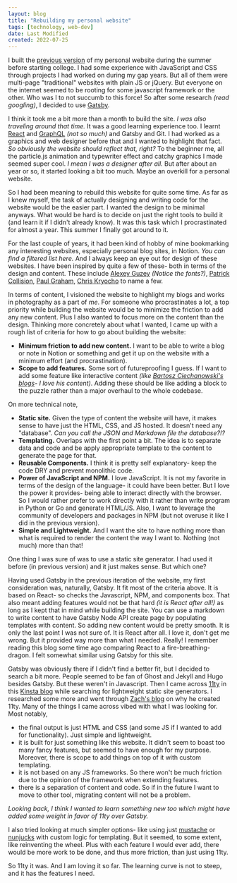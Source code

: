 ```yaml
---
layout: blog
title: "Rebuilding my personal website"
tags: [technology, web-dev]
date: Last Modified
created: 2022-07-25
---
```

I built the [previous version](https://kafleprabhakar.github.io/) of my personal website during the summer before starting college. I had some experience with JavaScript and CSS through projects I had worked on during my gap years. But all of them were multi-page "traditional" websites with plain JS or jQuery. But everyone on the internet seemed to be rooting for some javascript framework or the other. Who was I to not succumb to this force! So after some research *(read googling)*, I decided to use [Gatsby](https://www.gatsbyjs.com/).

I think it took me a bit more than a month to build the site. *I was also traveling around that time.* It was a good learning experience too. I learnt [React](https://reactjs.org/) and [GraphQL](https://graphql.org/) *(not so much)* and Gatsby and Git. I had worked as a graphics and web designer before that and I wanted to highlight that fact. *So obviously the website should reflect that, right?* To the beginner me, all the particle.js animation and typewriter effect and catchy graphics I made seemed super cool. *I mean I was a designer after all.* But after about an year or so, it started looking a bit too much. Maybe an overkill for a personal website.

So I had been meaning to rebuild this website for quite some time. As far as I knew myself, the task of actually designing and writing code for the website would be the easier part. I wanted the design to be minimal anyways. What would be hard is to decide on just the right tools to build it (and learn it if I didn't already know). It was this task which I procrastinated for almost a year. This summer I finally got around to it.

<!--- TODO: Add link to the shelf of links here. --->
For the last couple of years, it had been kind of hobby of mine bookmarking any interesting websites, especially personal blog sites, in Notion. *You can find a filtered list here.* And I always keep an eye out for design of these websites. I have been inspired by quite a few of these- both in terms of the design and content. These include [Alexey Guzey](https://guzey.com/) *(Notice the fonts?)*, [Patrick Collision](https://patrickcollison.com/), [Paul Graham](http://paulgraham.com/), [Chris Kryocho](https://v5.chriskrycho.com/) to name a few.

In terms of content, I visioned the website to highlight my blogs and works in photography as a part of *me*. For someone who procrastinates a lot, a top priority while building the website would be to minimize the friction to add any new content. Plus I also wanted to focus more on the content than the design. Thinking more concretely about what I wanted, I came up with a rough list of criteria for how to go about building the website:

- **Minimum friction to add new content.** I want to be able to write a blog or note in Notion or something and get it up on the website with a minimum effort (and procrastination).
- **Scope to add features.** Some sort of futureproofing I guess. If I want to add some feature like interactive content *(like [Bartosz Ciechanowski's blogs](https://ciechanow.ski/)- I love his content)*. Adding these should be like adding a block to the puzzle rather than a major overhaul to the whole codebase.

On more technical note,

- **Static site.** Given the type of content the website will have, it makes sense to have just the HTML, CSS, and JS hosted. It doesn't need any "database". *Can you call the JSON and Markdown file the database?!?*
- **Templating.** Overlaps with the first point a bit. The idea is to separate data and code and be apply appropriate template to the content to generate the page for that.
- **Reusable Components.** I think it is pretty self explanatory- keep the code DRY and prevent monolithic code.
- **Power of JavaScript and NPM.** I love JavaScript. It is not my favorite in terms of the design of the language- it could have been better. But I love the power it provides- being able to interact directly with the browser. So I would rather prefer to work directly with it rather than write program in Python or Go and generate HTML/JS. Also, I want to leverage the community of developers and packages in NPM (but not overuse it like I did in the previous version).
- **Simple and Lightweight.** And I want the site to have nothing more than what is required to render the content the way I want to. Nothing (not much) more than that!

One thing I was sure of was to use a static site generator. I had used it before (in previous version) and it just makes sense. But which one?

Having used Gatsby in the previous iteration of the website, my first consideration was, naturally, Gatsby. It fit most of the criteria above. It is based on React- so checks the Javascript, NPM, and components box. That also meant adding features would not be that hard *(it is React after all!)* as long as I kept that in mind while building the site. You can use a markdown to write content to have Gatsby Node API create page by populating templates with content. So adding new content would be pretty smooth. It is only the last point I was not sure of. It is React after all. I love it, don't get me wrong. But it provided way more than what I needed. Really! I remember reading this blog some time ago comparing React to a fire-breathing-dragon. I felt somewhat similar using Gatsby for this site.

Gatsby was obviously there if I didn't find a better fit, but I decided to search a bit more. People seemed to be fan of Ghost and Jekyll and Hugo besides Gatsby. But these weren't in Javascript. Then I came across [11ty](https://www.11ty.dev/) in this [Kinsta blog](https://kinsta.com/blog/static-site-generator/) while searching for lightweight static site generators. I researched some more and went through [Zach's blog](https://www.zachleat.com/web/introducing-eleventy/) on why he created 11ty. Many of the things I came across vibed with what I was looking for. Most notably,

- the final output is just HTML and CSS (and some JS if I wanted to add for functionality). Just simple and lightweight.
- it is built for just something like this website. It didn't seem to boast too many fancy features, but seemed to have enough for my purpose. Moreover, there is scope to add things on top of it with custom templating.
- it is not based on any JS frameworks. So there won't be much friction due to the opinion of the framework when extending features.
- there is a separation of content and code. So if in the future I want to move to other tool, migrating content will not be a problem.

*Looking back, I think I wanted to learn something new too which might have added some weight in favor of 11ty over Gatsby.*

I also tried looking at much simpler options- like using just [mustache](https://juandavidvega.es/2016/10/07/generating-static-websites-with-mustache-and-node/) or [nunjucks](https://publishing-project.rivendellweb.net/building-my-own-static-site-generator/) with custom logic for templating. But it seemed, to some extent, like reinventing the wheel. Plus with each feature I would ever add, there would be more work to be done, and thus more friction, than just using 11ty.

So 11ty it was. And I am loving it so far. The learning curve is not to steep, and it has the features I need.

<!-- You can see the full list of tools and choices I have made [here](/colophon). -->